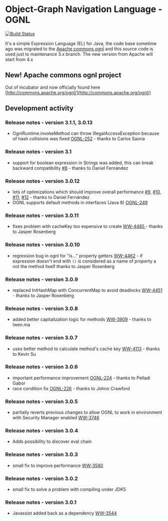 # Object-Graph Navigation Language - OGNL

[![Build Status](https://travis-ci.org/jkuhnert/ognl.svg?branch=master)](https://travis-ci.org/jkuhnert/ognl)

It's a simple Expression Language (EL) for Java, the code base sometime ago was migrated to the [Apache commons ognl](http://commons.apache.org/ognl/)
and this source code is used just to maintenance 3.x branch. The new version from Apache will start from 4.x

## New! Apache commons ognl project

Out of incubator and now officially found here [http://commons.apache.org/ognl/](http://commons.apache.org/ognl/)

## Development activity

### Release notes - version 3.1.1, 3.0.13
 * OgnlRuntime.invokeMethod can throw IllegalAccessException because of hash collisions was fixed [OGNL-252](https://issues.apache.org/jira/browse/OGNL-252) - 
   thanks to Carlos Saona

### Release notes - version 3.1
 * support for boolean expression in Strings was added, this can break backward compatibility [#8](../../issues/8) - 
   thanks to Daniel Fernández

### Release notes - version 3.0.12
 * lots of optimizations which should improve overall performance [#9](../../pull/9), [#10](../../pull/10), [#11](../../pull/11), [#12](../../pull/12) - 
   thanks to Daniel Fernández
 * OGNL supports default methods in interfaces (Java 8) [OGNL-249](https://issues.apache.org/jira/browse/OGNL-249)

### Release notes - version 3.0.11
 * fixes problem with cacheKey too expensive to create [WW-4485 ](https://issues.apache.org/jira/browse/WW-4485 ) -
   thanks to Jasper Rosenberg

### Release notes - version 3.0.10
 * regression bug in ognl for "is..." property getters [WW-4462](https://issues.apache.org/jira/browse/WW-4462) -
   if expression doesn't end with `()` is considered as a name of property a not the method itself
   thanks to Jasper Rosenberg

### Release notes - version 3.0.9
 * replaced IntHashMap with ConcurrentMap to avoid deadlocks [WW-4451](https://issues.apache.org/jira/browse/WW-4451) -
   thanks to Jasper Rosenberg

### Release notes - version 3.0.8
 * added better capitalization logic for methods [WW-3909](https://issues.apache.org/jira/browse/WW-3909) -
   thanks to Iwen.ma

### Release notes - version 3.0.7
  * uses better method to calculate method's cache key [WW-4113](https://issues.apache.org/jira/browse/WW-4113) -
    thanks to Kevin Su

### Release notes - version 3.0.6
 * important performance improvement [OGNL-224](https://issues.apache.org/jira/browse/OGNL-224) -
   thanks to Pelladi Gabor
 * race condition fix [OGNL-226](https://issues.apache.org/jira/browse/OGNL-226) - thanks to Johno Crawford

### Release notes - version 3.0.5
 * partially reverts previous changes to allow OGNL to work in environment with Security Manager enabled
   [WW-3746](https://issues.apache.org/jira/browse/WW-3746)

### Release notes - version 3.0.4
 * Adds possibility to discover eval chain

### Release notes - version 3.0.3
 * small fix to improve performance [WW-3580](https://issues.apache.org/jira/browse/WW-3580)

### Release notes - version 3.0.2
 * small fix to solve a problem with compiling under JDK5

### Release notes - version 3.0.1
 * Javassist added back as a dependency [WW-3544](https://issues.apache.org/jira/browse/WW-3544)
